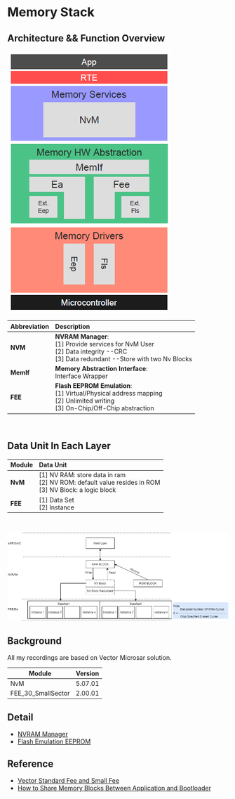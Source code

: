 # Memory Stack



## Architecture && Function Overview

![](NVMArchitecture.png)

|Abbreviation|Description|
|:-|:-|
|**NVM**|**NVRAM Manager**:<br />[1] Provide services for NvM User <br /> [2] Data integrity --CRC <br />[3] Data redundant --Store with two Nv Blocks  
|**MemIf**|**Memory Abstraction Interface**:<br /> Interface Wrapper 
|**FEE**|**Flash EEPROM Emulation**:<br/> [1] Virtual/Physical address mapping<br />[2] Unlimited writing<br /> [3] On-Chip/Off-Chip abstraction |

<br />    

## Data Unit In Each Layer
    
|Module|Data Unit|
|:-|:-|
|**NvM**|[1] NV RAM: store data in ram  <br />[2] NV ROM: default value resides in ROM<br /> [3] NV Block: a logic block<br />|
|**FEE**|[1] Data Set <br /> [2] Instance|

<br />    

![Data Unit Overview](DataUnitOverView.png)

## Background
All my recordings are based on Vector Microsar solution.<br />   

|Module|Version|
|-|-|
|NvM|5.07.01|
|FEE_30_SmallSector|2.00.01|

   
## Detail 
- [NVRAM Manager](NVM.md)
- [Flash Emulation EEPROM](FEE.md)

## Reference <br />
- [Vector Standard Fee and Small Fee](https://support.vector.com/kb?id=kb_article_view&sysparm_article=KB0012027&sys_kb_id=8c2582281b2614148e9a535c2e4bcbe8&spa=1)
- [How to Share Memory Blocks Between Application and Bootloader
](https://support.vector.com/kb?id=kb_article_view&sysparm_article=KB0011911&sys_kb_id=86154ee41b2614148e9a535c2e4bcbab&spa=1)
